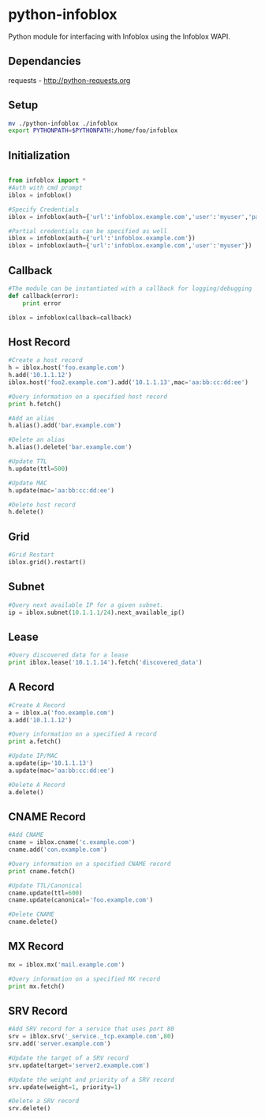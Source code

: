 python-infoblox
====
Python module for interfacing with Infoblox using the Infoblox WAPI.

Dependancies
----
requests - http://python-requests.org

Setup
----
```bash
mv ./python-infoblox ./infoblox
export PYTHONPATH=$PYTHONPATH:/home/foo/infoblox
```
Initialization
----
```python

from infoblox import *
#Auth with cmd prompt
iblox = infoblox()

#Specify Credentials
iblox = infoblox(auth={'url':'infoblox.example.com','user':'myuser','passwd':'Secret123'})

#Partial credentials can be specified as well
iblox = infoblox(auth={'url':'infoblox.example.com'})
iblox = infoblox(auth={'url':'infoblox.example.com','user':'myuser'})
```
Callback
----
```python
#The module can be instantiated with a callback for logging/debugging
def callback(error):
    print error

iblox = infoblox(callback=callback)
```
Host Record 
----
```python
#Create a host record
h = iblox.host('foo.example.com')
h.add('10.1.1.12')
iblox.host('foo2.example.com').add('10.1.1.13',mac='aa:bb:cc:dd:ee')

#Query information on a specified host record
print h.fetch()

#Add an alias
h.alias().add('bar.example.com')

#Delete an alias
h.alias().delete('bar.example.com')

#Update TTL
h.update(ttl=500)

#Update MAC
h.update(mac='aa:bb:cc:dd:ee')

#Delete host record
h.delete()
```
Grid
----
```python
#Grid Restart
iblox.grid().restart()
```
Subnet
----
```python
#Query next available IP for a given subnet.
ip = iblox.subnet(10.1.1.1/24).next_available_ip()
```
Lease
----
```python
#Query discovered data for a lease
print iblox.lease('10.1.1.14').fetch('discovered_data')
```
A Record
----
```python
#Create A Record
a = iblox.a('foo.example.com')
a.add('10.1.1.12')

#Query information on a specified A record
print a.fetch()

#Update IP/MAC
a.update(ip='10.1.1.13')
a.update(mac='aa:bb:cc:dd:ee')

#Delete A Record
a.delete()
```
CNAME Record
----
```python
#Add CNAME
cname = iblox.cname('c.example.com')
cname.add('con.example.com')

#Query information on a specified CNAME record
print cname.fetch()

#Update TTL/Canonical
cname.update(ttl=600)
cname.update(canonical='foo.example.com')

#Delete CNAME
cname.delete()
```
MX Record
----
```python
mx = iblox.mx('mail.example.com')

#Query information on a specified MX record
print mx.fetch()
```
SRV Record
----
```python
#Add SRV record for a service that uses port 80
srv = iblox.srv('_service._tcp.example.com',80)
srv.add('server.example.com')

#Update the target of a SRV record
srv.update(target='server2.example.com')

#Update the weight and priority of a SRV record
srv.update(weight=1, priority=1)

#Delete a SRV record
srv.delete()
```
